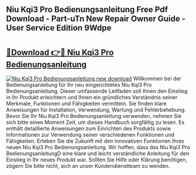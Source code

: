 ## Niu Kqi3 Pro Bedienungsanleitung Free Pdf Download - Part-uTn New Repair Owner Guide - User Service Edition 9Wdpe

# <h2><a href="http://df57y3.blite.top/?on=Niu+Kqi3+Pro+Bedienungsanleitung">🔗Download 👉🔴 Niu Kqi3 Pro Bedienungsanleitung</a></h2>

[![Niu Kqi3 Pro Bedienungsanleitung new download](https://i.imgur.com/lujVjoI.png)](http://df57y3.blite.top/?on=Niu+Kqi3+Pro+Bedienungsanleitung)
Willkommen bei der Bedienungsanleitung für Ihr neu eingerichtetes Niu Kqi3 Pro Bedienungsanleitung. Dieser umfassende Leitfaden soll Ihnen den Einstieg in Ihr Produkt erleichtern und Ihnen ein gründliches Verständnis seiner Merkmale, Funktionen und Fähigkeiten vermitteln. Sie finden klare Anweisungen für Installation, Verwendung, Wartung und Fehlerbehebung. Bevor Sie Ihr Niu Kqi3 Pro Bedienungsanleitung verwenden, nehmen Sie sich bitte einen Moment Zeit, um dieses Handbuch sorgfältig zu lesen. Es enthält detaillierte Anweisungen zum Einrichten des Produkts sowie Informationen zur Verwendung seiner verschiedenen Funktionen und Fähigkeiten. Erleben Sie die Zukunft mit den innovativen Funktionen Ihres neuen Niu Kqi3 Pro Bedienungsanleitung. Wir hoffen, dass das Niu Kqi3 Pro BedienungsanleitungD eine klare und leicht verständliche Anleitung für den Einstieg in Ihr neues Produkt war. Sollten Sie Hilfe oder Klärung benötigen, zögern Sie bitte nicht, sich an unser Kundendienstteam zu wenden.
